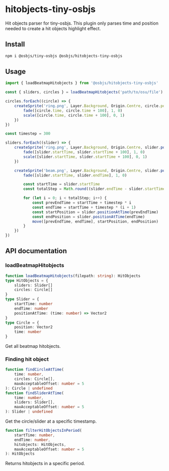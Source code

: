 # hitobjects-tiny-osbjs
Hit objects parser for tiny-osbjs. This plugin only parses time and position needed to create a hit objects highlight effect.

## Install
```bash
npm i @osbjs/tiny-osbjs @osbjs/hitobjects-tiny-osbjs
```

## Usage
```js
import { loadBeatmapHitobjects } from '@osbjs/hitobjects-tiny-osbjs'

const { sliders, circles } = loadBeatmapHitobjects('path/to/osu/file')

circles.forEach((circle) => {
	createSprite('ring.png', Layer.Background, Origin.Centre, circle.position, () => {
		fade([circle.time, circle.time + 100], 1, 0)
		scale([circle.time, circle.time + 100], 0, 1)
	})
})

const timestep = 300

sliders.forEach((slider) => {
	createSprite('ring.png', Layer.Background, Origin.Centre, slider.positionAtTime(slider.startTime), () => {
		fade([slider.startTime, slider.startTime + 100], 1, 0)
		scale([slider.startTime, slider.startTime + 100], 0, 1)
	})

	createSprite('beam.png', Layer.Background, Origin.Centre, slider.positionAtTime(slider.startTime), () => {
		fade([slider.startTime, slider.endTime], 1, 0)

		const startTime = slider.startTime
		const totalStep = Math.round((slider.endTime - slider.startTime) / timestep)

		for (let i = 0; i < totalStep; i++) {
			const prevEndTime = startTime + timestep * i
			const endTime = startTime + timestep * (i + 1)
			const startPosition = slider.positionAtTime(prevEndTime)
			const endPosition = slider.positionAtTime(endTime)
			move([prevEndTime, endTime], startPosition, endPosition)
		}
	})
})
```

## API documentation
### loadBeatmapHitobjects
```ts
function loadBeatmapHitobjects(filepath: string): HitObjects
type HitObjects = {
	sliders: Slider[]
	circles: Circle[]
}
type Slider = {
	startTime: number
	endTime: number
	positionAtTime: (time: number) => Vector2
}
type Circle = {
	position: Vector2
	time: number
}
```
Get all beatmap hitobjects.

### Finding hit object
```ts
function findCircleAtTime(
	time: number, 
	circles: Circle[], 
	maxAcceptableOffset: number = 5
): Circle | undefined
function findSliderAtTime(
	time: number, 
	sliders: Slider[], 
	maxAcceptableOffset: number = 5
): Slider | undefined
```
Get the circle/slider at a specific timestamp.

```ts
function filterHitObjectsInPeriod(
	startTime: number,
	endTime: number,
	hitobjects: HitObjects,
	maxAcceptableOffset: number = 5
): HitObjects
```
Returns hitobjects in a specific period.
